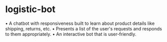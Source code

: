 # logistic-bot
• A chatbot with responsiveness built to learn about product details like shipping, returns, etc. • Presents a list of the user's requests and responds to them appropriately.  • An interactive bot that is user-friendly.
